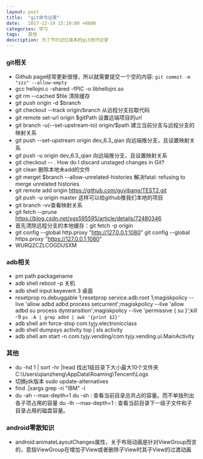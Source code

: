 ```yaml
---
layout: post
title:  "git命令记录"
date:   2017-12-19 15:10:00 +0800
categories: 学习
tags:   其他
description: 为了节约记忆成本的git技巧记录
---
```

### git相关
* Github page经常更新很慢，所以就需要提交一个空的内容: `git commit -m "zzz" --allow-empty`
* gcc hellojni.c -shared -fPIC -o libhellojni.so
* git rm --cached $file 清除缓存
* git push origin -d $branch
* git checkout --track origin/branch 从远程分支拉取代码
* git remote set-url origin $gitPath 设置远端项目的url
* git branch -u(--set-upstream-to) origin/$path 建立当前分支与远程分支的映射关系
* git push --set-upstream origin dev_6.3_qian 向远端推分支，且设置映射关系
* git push -u origin dev_6.3_qian 向远端推分支，且设置映射关系
* git checkout -- . How do I discard unstaged changes in Git?
* git clean  删除本地未add的文件
* git merget $branch --allow-unrelated-histories 解决fatal: refusing to merge unrelated histories
* git remote add origin https://github.com/guyibang/TEST2.git    
  git push -u origin master 这样可以给github推我们本地的项目
* git branch -vv查看映射关系
* git fetch --prune https://blog.csdn.net/sgs595595/article/details/72480346
* 首先清除远程分支的本地缓存：git fetch -p origin
* git config --global http.proxy "http://127.0.0.1:1080"
  git config --global https.proxy "https://127.0.0.1:1080"
* WURQ2CZLCOGDUSXM

### adb相关
* pm path packagename
* adb shell reboot -p 关机
* adb shell input keyevent 3 桌面
* resetprop ro.debuggable 1;resetprop service.adb.root 1;magiskpolicy --live 'allow adbd adbd process setcurrent';magiskpolicy --live 'allow adbd su process dyntransition';magiskpolicy --live 'permissive { su }';kill -9 `ps -A | grep adbd | awk '{print $2}' `
* adb shell am force-stop com.tyjy.electronicclass
* adb shell dumpsys activity top | sls activity
* adb shell am start -n com.tyjy.vending/com.tyjy.vending.ui.MainActivity


### 其他
* du -hd 1 | sort -hr |head 找出1级目录下大小最大10个文件夹 C:\Users\qianzheng\AppData\Roaming\Tencent\Logs                      
* 切换jdk版本 sudo update-alternatives
* find .|xargs grep -ri "IBM" -l
* du -ah --max-depth=1
  du -sh : 查看当前目录总共占的容量。而不单独列出各子项占用的容量
  du -lh --max-depth=1 : 查看当前目录下一级子文件和子目录占用的磁盘容量。

### android零散知识
* android:animateLayoutChanges属性，关于布局动画是针对ViewGroup而言的，意指ViewGroup在增加子View或者删除子View时其子View的过渡动画

